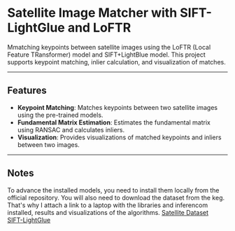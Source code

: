 # Satellite Image Matcher with SIFT-LightGlue and LoFTR

Mmatching keypoints between satellite images using the LoFTR (Local Feature TRansformer) model and SIFT+LightBlue model. This project supports keypoint matching, inlier calculation, and visualization of matches.

---

## Features

- **Keypoint Matching**: Matches keypoints between two satellite images using the pre-trained models.
- **Fundamental Matrix Estimation**: Estimates the fundamental matrix using RANSAC and calculates inliers.
- **Visualization**: Provides visualizations of matched keypoints and inliers between two images.

---

## Notes
To advance the installed models, you need to install them locally from the official repository. You will also need to download the dataset from the keg. That's why I attach a link to a laptop with the libraries and inferencom installed, results and visualizations of the algorithms.
[Satellite Dataset]('https://www.kaggle.com/datasets/isaienkov/deforestation-in-ukraine') <br>
[SIFT-LightGlue]('https://github.com/cvg/LightGlue/tree/main) <br>

